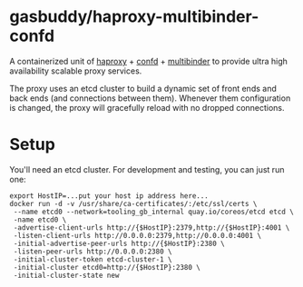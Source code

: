 gasbuddy/haproxy-multibinder-confd
==================================

A containerized unit of [haproxy](http://www.haproxy.org/) +
[confd](https://github.com/kelseyhightower/confd) +
[multibinder](https://github.com/github/multibinder) to provide
ultra high availability scalable proxy services.

The proxy uses an etcd cluster to build a dynamic set of
front ends and back ends (and connections between them). Whenever them
configuration is changed, the proxy will gracefully reload with
no dropped connections.

Setup
=====

You'll need an etcd cluster. For development and testing, you can just
run one:

```
export HostIP=...put your host ip address here...
docker run -d -v /usr/share/ca-certificates/:/etc/ssl/certs \
 --name etcd0 --network=tooling_gb_internal quay.io/coreos/etcd etcd \
 -name etcd0 \
 -advertise-client-urls http://{$HostIP}:2379,http://{$HostIP}:4001 \
 -listen-client-urls http://0.0.0.0:2379,http://0.0.0.0:4001 \
 -initial-advertise-peer-urls http://{$HostIP}:2380 \
 -listen-peer-urls http://0.0.0.0:2380 \
 -initial-cluster-token etcd-cluster-1 \
 -initial-cluster etcd0=http://{$HostIP}:2380 \
 -initial-cluster-state new
```
